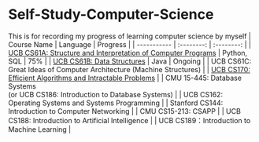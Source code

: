 # Self-Study-Computer-Science
This is for recording my progress of learning computer science by myself
| Course Name | Language | Progress |
| ----------- | :--------: | :--------: | 
| [UCB CS61A: Structure and Interpretation of Computer Programs](https://github.com/moonlightpond/cs61a) | Python, SQL | 75% |
| [UCB CS61B: Data Structures](https://github.com/moonlightpond/cs61b) | Java | Ongoing |
| UCB CS61C: Great Ideas of Computer Architecture (Machine Structures) |
| [UCB CS170: Efficient Algorithms and Intractable Problems](https://github.com/moonlightpond/cs170) |
| CMU 15-445: Database Systems <br> (or UCB CS186: Introduction to Database Systems) |
| UCB CS162: Operating Systems and Systems Programming | 
| Stanford CS144: Introduction to Computer Networking |
| CMU CS15-213: CSAPP |
| UCB CS188: Introduction to Artificial Intelligence |
| UCB CS189：Introduction to Machine Learning |
